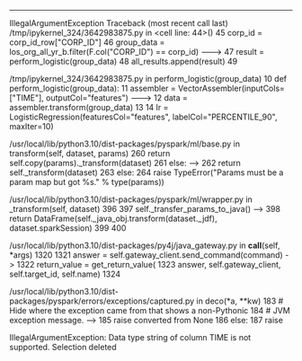                                                                                 
---------------------------------------------------------------------------
IllegalArgumentException                  Traceback (most recent call last)
/tmp/ipykernel_324/3642983875.py in <cell line: 44>()
     45     corp_id = corp_id_row["CORP_ID"]
     46     group_data = los_org_all_yr_b.filter(F.col("CORP_ID") == corp_id)
---> 47     result = perform_logistic(group_data)
     48     all_results.append(result)
     49 

/tmp/ipykernel_324/3642983875.py in perform_logistic(group_data)
     10 def perform_logistic(group_data):
     11     assembler = VectorAssembler(inputCols=["TIME"], outputCol="features")
---> 12     data = assembler.transform(group_data)
     13 
     14     lr = LogisticRegression(featuresCol="features", labelCol="PERCENTILE_90", maxIter=10)

/usr/local/lib/python3.10/dist-packages/pyspark/ml/base.py in transform(self, dataset, params)
    260                 return self.copy(params)._transform(dataset)
    261             else:
--> 262                 return self._transform(dataset)
    263         else:
    264             raise TypeError("Params must be a param map but got %s." % type(params))

/usr/local/lib/python3.10/dist-packages/pyspark/ml/wrapper.py in _transform(self, dataset)
    396 
    397         self._transfer_params_to_java()
--> 398         return DataFrame(self._java_obj.transform(dataset._jdf), dataset.sparkSession)
    399 
    400 

/usr/local/lib/python3.10/dist-packages/py4j/java_gateway.py in __call__(self, *args)
   1320 
   1321         answer = self.gateway_client.send_command(command)
-> 1322         return_value = get_return_value(
   1323             answer, self.gateway_client, self.target_id, self.name)
   1324 

/usr/local/lib/python3.10/dist-packages/pyspark/errors/exceptions/captured.py in deco(*a, **kw)
    183                 # Hide where the exception came from that shows a non-Pythonic
    184                 # JVM exception message.
--> 185                 raise converted from None
    186             else:
    187                 raise

IllegalArgumentException: Data type string of column TIME is not supported.
Selection deleted
